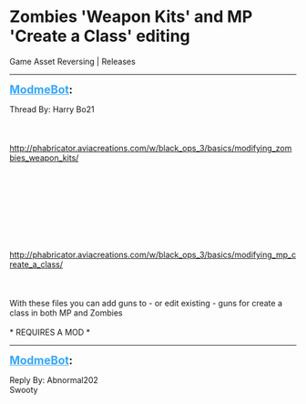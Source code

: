 # Zombies 'Weapon Kits' and MP 'Create a Class' editing
Game Asset Reversing | Releases

---
<strong style="font-size: 1.4em;"><span style="text-decoration: underline;text-decoration-color: #34a7f9;"><span style="color:#34a7f9;">ModmeBot</span></span>:</strong>

<p>Thread By: Harry Bo21<br /><br /><br /><br /><a href="http://phabricator.aviacreations.com/w/black_ops_3/basics/modifying_zombies_weapon_kits/">http://phabricator.aviacreations.com/w/black_ops_3/basics/modifying_zombies_weapon_kits/</a><br /><br /><br /> <br /><br /><br /><br /><br /> <br /> <br /><a href="http://phabricator.aviacreations.com/w/black_ops_3/basics/modifying_mp_create_a_class/">http://phabricator.aviacreations.com/w/black_ops_3/basics/modifying_mp_create_a_class/</a><br /> <br /> <br /> <br />With these files you can add guns to - or edit existing - guns for create a class in both MP and Zombies<br /> <br />* REQUIRES A MOD *</p>

---
<strong style="font-size: 1.4em;"><span style="text-decoration: underline;text-decoration-color: #34a7f9;"><span style="color:#34a7f9;">ModmeBot</span></span>:</strong>

<p>Reply By: Abnormal202<br />Swooty</p>
